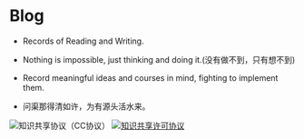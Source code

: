 # Blog
- Records of Reading and Writing.

- Nothing is impossible, just thinking and doing it.(没有做不到，只有想不到)

- Record meaningful ideas and courses in mind, fighting to implement them.

- 问渠那得清如许，为有源头活水来。

![知识共享协议（CC协议）](https://img.shields.io/badge/License-Creative%20Commons-brightgreen.svg)
<a rel="license" href="http://creativecommons.org/licenses/by-nc-sa/4.0/"><img alt="知识共享许可协议" style="border-width:0" src="https://i.creativecommons.org/l/by-nc-sa/4.0/88x31.png" /></a>
